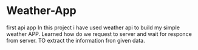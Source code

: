 # Weather-App
first api app
 In this project i have used weather api to build my simple weather APP.
 Learned how do we request to server and wait for responce from server. 
 TO extract the information fron given data.
